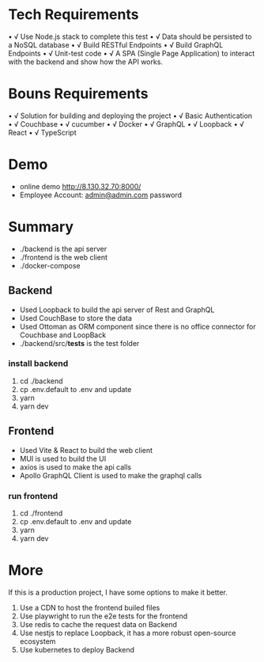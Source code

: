 # Tech Requirements
•	√ Use Node.js stack to complete this test
•	√ Data should be persisted to a NoSQL database
•	√ Build RESTful Endpoints
•	√ Build GraphQL Endpoints
•	√ Unit-test code
•	√ A SPA (Single Page Application) to interact with the backend and show how the API works.

# Bouns Requirements
•	√ Solution for building and deploying the project
•	√ Basic Authentication
•	√ Couchbase
•	√ cucumber
•	√ Docker
•	√ GraphQL
•	√ Loopback
•	√ React
•	√ TypeScript

# Demo

- online demo http://8.130.32.70:8000/
- Employee Account: admin@admin.com password

# Summary

- ./backend is the api server
- ./frontend is the web client
- ./docker-compose

## Backend

- Used Loopback to build the api server of Rest and GraphQL
- Used CouchBase to store the data
- Used Ottoman as ORM component since there is no office connector for Couchbase and LoopBack
- ./backend/src/__tests__ is the test folder

### install backend

1. cd ./backend
2. cp .env.default to .env and update
3. yarn
4. yarn dev

## Frontend

- Used Vite & React to build the web client
- MUI is used to build the UI
- axios is used to make the api calls
- Apollo GraphQL Client is used to make the graphql calls

### run frontend
1. cd ./frontend
2. cp .env.default to .env and update
3. yarn
4. yarn dev

# More

If this is a production project, I have some options to make it better.

1. Use a CDN to host the frontend builed files
2. Use playwright to run the e2e tests for the frontend
3. Use redis to cache the request data on Backend
4. Use nestjs to replace Loopback, it has a more robust open-source ecosystem
5. Use kubernetes to deploy Backend
